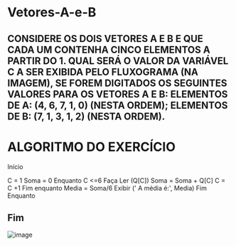 # Vetores-A-e-B
CONSIDERE OS DOIS VETORES A E B E QUE CADA UM CONTENHA CINCO ELEMENTOS A PARTIR DO 1. QUAL SERÁ O VALOR DA VARIÁVEL C A SER EXIBIDA PELO FLUXOGRAMA (NA IMAGEM), SE FOREM DIGITADOS OS SEGUINTES VALORES PARA OS VETORES A E B:  ELEMENTOS DE A: (4, 6, 7, 1, 0) (NESTA ORDEM); ELEMENTOS DE B: (7, 1, 3, 1, 2) (NESTA ORDEM).
------------------------------------------------------
# ALGORITMO DO EXERCÍCIO

Início

C = 1
Soma = 0
Enquanto C <=6 Faça
Ler (Q[C])
Soma = Soma + Q[C]
C = C +1
Fim enquanto
Media = Soma/6
Exibir (' A média é:', Media)
 Fim Enquanto    

Fim
------------------------------------------------------
![image](https://user-images.githubusercontent.com/103973688/173469608-1871a8fe-6827-4f53-878e-39ec49720e18.png)


